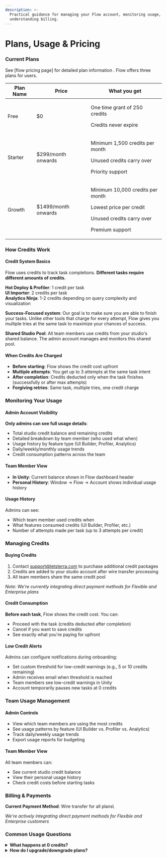 ```yaml
---
description: >-
  Practical guidance for managing your Flow account, monitoring usage, and
  understanding billing.
---
```


# Plans, Usage & Pricing

### Current Plans

See \[flow pricing page] for detailed plan information . Flow offers three plans for users.&#x20;

| Plan Name | Price               | What you get                                                                                                                |
| --------- | ------------------- | --------------------------------------------------------------------------------------------------------------------------- |
| Free      | $0                  | <p>One time grant of 250 credits</p><p>Credits never expire</p>                                                             |
| Starter   | $299/month onwards  | <p>Minimum 1,500 credits per month</p><p>Unused credits carry over</p><p>Priority support</p>                               |
| Growth    | $1499/month onwards | <p>Minimum 10,000 credits per month</p><p>Lowest price per credit</p><p>Unused credits carry over</p><p>Premium support</p> |

### How Credits Work

#### Credit System Basics

Flow uses credits to track task completions. **Different tasks require different amounts of credits.**

**Hot Deploy & Profiler**: 1 credit per task\
**UI Importer**: 2 credits per task\
**Analytics Ninja**: 1-2 credits depending on query complexity and visualization

**Success-Focused system**: Our goal is to make sure you are able to finish your tasks. Unlike other tools that charge for every attempt, Flow gives you multiple tries at the same task to maximize your chances of success.

**Shared Studio Pool**: All team members use credits from your studio's shared balance. The admin account manages and monitors this shared pool.

#### When Credits Are Charged

* **Before starting**: Flow shows the credit cost upfront
* **Multiple attempts**: You get up to 3 attempts at the same task intent
* **After completion**: Credits deducted only when the task finishes (successfully or after max attempts)
* **Forgiving retries**: Same task, multiple tries, one credit charge

### Monitoring Your Usage

#### Admin Account Visibility

**Only admins can see full usage details**:

* Total studio credit balance and remaining credits
* Detailed breakdown by team member (who used what when)
* Usage history by feature type (UI Builder, Profiler, Analytics)
* Daily/weekly/monthly usage trends
* Credit consumption patterns across the team

#### Team Member View

* **In Unity**: Current balance shown in Flow dashboard header
* **Personal History**: Window → Flow → Account shows individual usage history

#### Usage History

Admins can see:

* Which team member used credits when
* What features consumed credits (UI Builder, Profiler, etc.)
* Number of attempts made per task (up to 3 attempts per credit)

### Managing Credits

#### Buying Credits

1. Contact [support@letsterra.com](mailto:flow@letsterra.com) to purchase additional credit packages
2. Credits are added to your studio account after wire transfer processing
3. All team members share the same credit pool

_Note: We're currently integrating direct payment methods for Flexible and Enterprise plans_

#### Credit Consumption

**Before each task**, Flow shows the credit cost. You can:

* Proceed with the task (credits deducted after completion)
* Cancel if you want to save credits
* See exactly what you're paying for upfront

#### Low Credit Alerts

Admins can configure notifications during onboarding:

* Set custom threshold for low-credit warnings (e.g., 5 or 10 credits remaining)
* Admin receives email when threshold is reached
* Team members see low-credit warnings in Unity
* Account temporarily pauses new tasks at 0 credits

### Team Usage Management

#### Admin Controls

* View which team members are using the most credits
* See usage patterns by feature (UI Builder vs. Profiler vs. Analytics)
* Track daily/weekly usage trends
* Export usage reports for budgeting

#### Team Member View

All team members can:

* See current studio credit balance
* View their personal usage history
* Check credit costs before starting tasks

### Billing & Payments

**Current Payment Method**: Wire transfer for all plans\


_We're actively integrating direct payment methods for Flexible and Enterprise customers_

### Common Usage Questions

<details>

<summary><strong>What happens at 0 credits?</strong></summary>

&#x20;Flow becomes read-only until more credits are purchased. No work is lost.

</details>

<details>

<summary><strong>How do I upgrade/downgrade plans?</strong></summary>

&#x20;Contact [support@letsterra.com](mailto:flow@letsterra.com) for plan changes.

</details>

